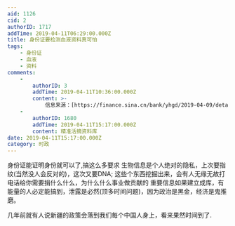 ```yaml
---
aid: 1126
cid: 2
authorID: 1717
addTime: 2019-04-11T06:29:00.000Z
title: 身份证要检测血液资料真可怕
tags:
    - 身份证
    - 血液
    - 资料
comments:
    -
        authorID: 3
        addTime: 2019-04-11T10:36:00.000Z
        content: >-
            信息来源：[https://finance.sina.cn/bank/yhgd/2019-04-09/detail-ihvhiqax1086217.d.html](https://finance.sina.cn/bank/yhgd/2019-04-09/detail-ihvhiqax1086217.d.html)
    -
        authorID: 1680
        addTime: 2019-04-11T15:17:00.000Z
        content: 精准活摘资料库
date: 2019-04-11T15:17:00.000Z
category: 时政
---
```


身份证能证明身份就可以了,搞这么多要求 生物信息是个人绝对的隐私，上次要指纹(当然没人会反对的)，这次又要DNA; 这些个东西挖掘出来，会有人无缘无故打电话给你需要捐什么什么，为什么什么事业做贡献的 重要信息如果建立成库，有能量的人必定能搞到，泄露是必然(顶多时间问题)，因为政治是黑金，经济是鬼推磨。

几年前就有人说新疆的政策会落到我们每个中国人身上，看来果然时间到了.

